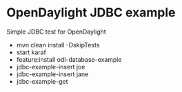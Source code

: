 OpenDaylight JDBC example
=========================

Simple JDBC test for OpenDaylight

* mvn clean install -DskipTests
* start karaf
* feature:install odl-database-example
* jdbc-example-insert joe
* jdbc-example-insert jane
* jdbc-example-get

